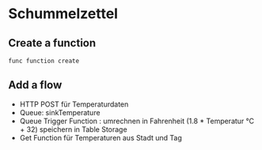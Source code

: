 # Schummelzettel

## Create a function

`func function create`

## Add a flow

* HTTP POST für Temperaturdaten
* Queue: sinkTemperature
* Queue Trigger Function : umrechnen in Fahrenheit (1.8 * Temperatur °C + 32) speichern in Table Storage
* Get Function für Temperaturen aus Stadt und Tag
